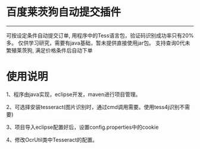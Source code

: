 # 百度莱茨狗自动提交插件
----------------------------------------------------------------
可按设定条件自动提交订单, 用程序中的Tess语言包，验证码识别成功率只有20%多。
仅供学习研究，需要有java基础，暂未提供直接使用jar包。
支持查询0代未繁殖莱茨狗, 满足价格条件后自动下单

# 使用说明
1、程序由java实现，eclipse开发，maven进行项目管理。 </br>

2、可选择安装tesseract(图片识别时，通过cmd调用需要。使用tess4j识别不需要)</br>

3、项目导入eclipse配置好后，设置config.properties中的cookie</br>

4、修改OcrUtil类中Tesseract的配置。

